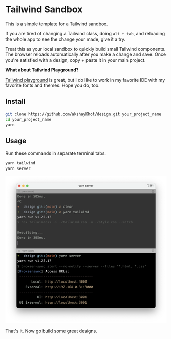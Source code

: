 # Tailwind Sandbox

This is a simple template for a Tailwind sandbox. 

If you are tired of changing a Tailwind class, doing `alt + tab`, and reloading the whole app to see the change your made, give it a try.  

Treat this as your local sandbox to quickly build small Tailwind components. The browser reloads automatically after you make a change and save. Once you're satisfied with a design, copy + paste it in your main project.

**What about Tailwind Playground?**

[Tailwind playground](https://play.tailwindcss.com/) is great, but I do like to work in my favorite IDE with my favorite fonts and themes. Hope you do, too. 

## Install

```bash
git clone https://github.com/akshayKhot/design.git your_project_name
cd your_project_name
yarn
```

## Usage

Run these commands in separate terminal tabs. 

```bash
yarn tailwind
yarn server
```

![terminal](images/terminal.png)

That's it. Now go build some great designs. 
